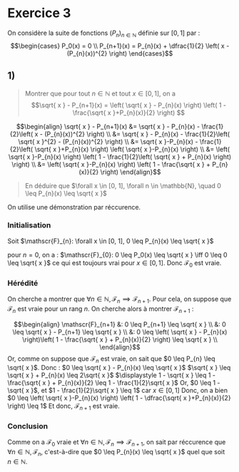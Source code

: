 # Exercice 3
On considère la suite de fonctions $(P_{n})_{n\in \mathbb{N}}$ définie sur $[0, 1]$ par :
$$\begin{cases}
P_0(x) = 0 \\
P_{n+1}(x) = P_{n}(x) + \dfrac{1}{2} \left( x - (P_{n}(x))^{2} \right) 
\end{cases}$$

## 1)
> Montrer que pour tout $n \in \mathbb{N}$ et tout $x \in [0, 1]$, on a 
> $$\sqrt{ x } - P_{n+1}(x) = \left( \sqrt{ x } - P_{n}(x) \right) \left( 1 - \frac{\sqrt{ x }+P_{n}(x)}{2} \right) $$

$$\begin{align}
\sqrt{ x } - P_{n+1}(x) &= \sqrt{ x } - P_{n}(x) - \frac{1}{2}\left( x - (P_{n}(x))^{2} \right)  \\
&= \sqrt{ x } - P_{n}(x) - \frac{1}{2}\left( \sqrt{ x }^{2} - (P_{n}(x))^{2} \right)  \\
&= \sqrt{ x }-P_{n}(x) - \frac{1}{2}\left( \sqrt{ x }+P_{n}(x) \right) \left( \sqrt{ x }-P_{n}(x) \right)  \\
&= \left( \sqrt{ x }-P_{n}(x) \right) \left( 1 - \frac{1}{2}\left( \sqrt{ x } + P_{n}(x) \right)  \right)  \\
&= \left( \sqrt{ x }-P_{n}(x) \right) \left( 1 - \frac{\sqrt{ x } + P_{n}(x)}{2} \right) 
\end{align}$$


> En déduire que
> $\forall x \in [0, 1], \forall n \in \mathbb{N}, \quad 0 \leq P_{n}(x) \leq \sqrt{ x }$

On utilise une démonstration par réccurence.

### Initialisation
Soit $\mathscr{F}_{n}: \forall x \in [0, 1], 0 \leq P_{n}(x) \leq \sqrt{ x }$

pour $n = 0$, on a : $\mathscr{F}_{0}: 0 \leq P_0(x) \leq \sqrt{ x } \iff 0 \leq 0 \leq \sqrt{ x }$
ce qui est toujours vrai pour $x \in [0, 1]$. Donc $\mathscr{F}_{0}$ est vraie.

### Hérédité
On cherche a montrer que $\forall n \in \mathbb{N}, \mathscr{F}_{n} \implies \mathscr{F}_{n+1}$. Pour cela, on suppose que $\mathscr{F}_{n}$ est vraie pour un rang $n$. On cherche alors à montrer $\mathscr{F}_{n+1}$ :

$$\begin{align}
\mathscr{F}_{n+1} &: 0 \leq P_{n+1} \leq \sqrt{ x } \\
&: 0 \leq \sqrt{ x } - P_{n+1} \leq \sqrt{ x } \\
&: 0 \leq \left( \sqrt{ x } - P_{n}(x) \right)\left( 1 - \frac{\sqrt{ x } + P_{n}(x)}{2} \right) \leq \sqrt{ x } \\
\end{align}$$
Or, comme on suppose que $\mathcal{F}_{n}$ est vraie, on sait que $0 \leq P_{n} \leq \sqrt{ x }$.
Donc :
$0 \leq \sqrt{ x } - P_{n}(x) \leq \sqrt{ x }$
$\sqrt{ x } \leq \sqrt{ x } + P_{n}(x) \leq 2\sqrt{ x }$
$\displaystyle 1 - \sqrt{ x } \leq 1 - \frac{\sqrt{ x } + P_{n}(x)}{2} \leq 1 - \frac{1}{2}\sqrt{ x }$
Or, $0 \leq 1 - \sqrt{ x }$, et $1 - \frac{1}{2}\sqrt{ x } \leq 1$ car $x \in [0, 1]$
Donc, on a bien $0 \leq \left( \sqrt{ x }-P_{n}(x) \right) \left( 1 - \dfrac{\sqrt{ x }+P_{n}(x)}{2} \right) \leq 1$
Et donc, $\mathscr{F}_{n+1}$ est vraie.

### Conclusion

Comme on a $\mathscr{F}_{0}$ vraie et $\forall n \in \mathbb{N}, \mathscr{F}_{n} \implies \mathscr{F}_{n+1}$, on sait par réccurence que $\forall n \in \mathbb{N}, \mathscr{F}_{n}$, c'est-à-dire que $0 \leq P_{n}(x) \leq \sqrt{ x }$ quel que soit $n \in \mathbb{N}$.




